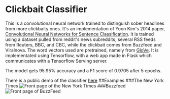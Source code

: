 # Clickbait Classifier

This is a convolutional neural network trained to distinguish sober headlines from more clickbaity ones. It's an implementation of Yoon Kim's 2014 paper, [Convolutional Neural Networks for Sentence Classification](https://arxiv.org/abs/1408.5882). It is trained using a dataset pulled from reddit's news subreddits, several RSS feeds from Reuters, BBC, and CBC, while the clickbait comes from Buzzfeed and Viralnova. The word vectors used are pretrained, namely from [GloVe](http://nlp.stanford.edu/projects/glove/). It is implementated using Tensorflow, with a web app made in Flask which communicates with a Tensorflow Serving server. 

The model gets 95.95% accuracy and a F1 score of 0.9705 after 5 epochs. 

There is a public demo of the classifier [here](http://clickbait-classify.michaelgoodale.com/)
##Examples
###The New York Times
![Front page of the New York Times](https://cloud.githubusercontent.com/assets/1775699/21063799/86d88e00-be25-11e6-85fb-53ca4bcf848b.png)
###Buzzfeed
![Front page of BuzzFeed](https://cloud.githubusercontent.com/assets/1775699/21063800/86e7d432-be25-11e6-9e42-5f8969b0938d.png)

